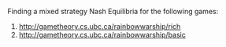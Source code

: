 Finding a mixed strategy Nash Equilibria for the following games:

1. http://gametheory.cs.ubc.ca/rainbowwarship/rich
2. http://gametheory.cs.ubc.ca/rainbowwarship/basic

